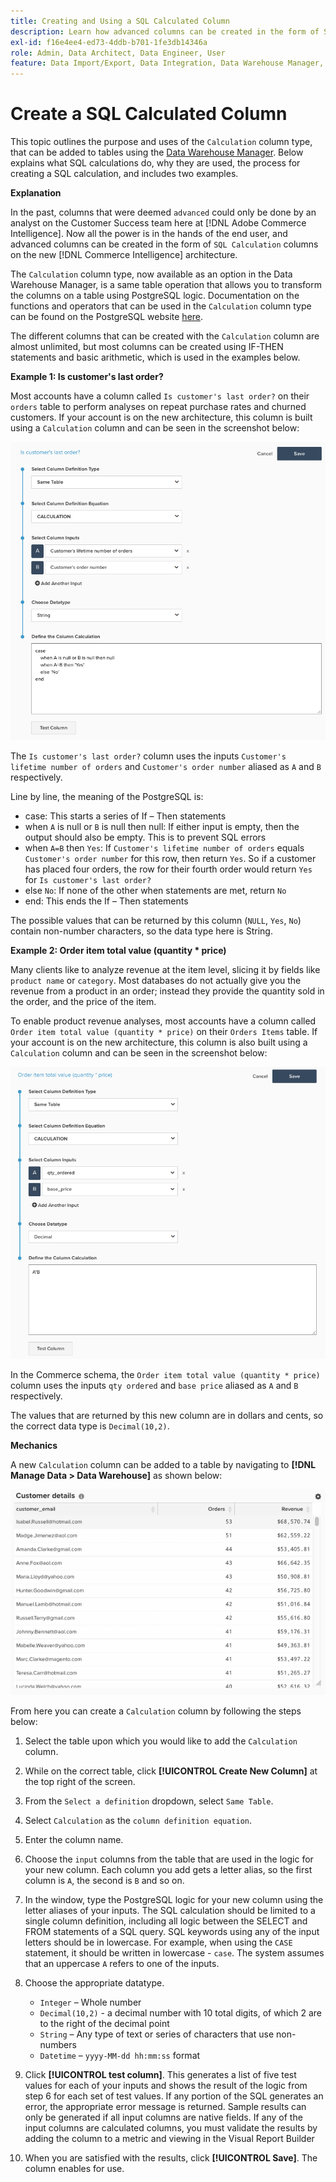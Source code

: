 ```yaml
---
title: Creating and Using a SQL Calculated Column
description: Learn how advanced columns can be created in the form of SQL Calculation columns on the new Adobe Commerce Intelligence architecture.
exl-id: f16e4ee4-ed73-4ddb-b701-1fe3db14346a
role: Admin, Data Architect, Data Engineer, User
feature: Data Import/Export, Data Integration, Data Warehouse Manager, SQL Report Builder, Commerce Tables
---
```

# Create a SQL Calculated Column

This topic outlines the purpose and uses of the `Calculation` column type, that can be added to tables using the [Data Warehouse Manager](../data-warehouse-mgr/tour-dwm.md). Below explains what SQL calculations do, why they are used, the process for creating a SQL calculation, and includes two examples.

**Explanation**

In the past, columns that were deemed `advanced` could only be done by an analyst on the Customer Success team here at [!DNL Adobe Commerce Intelligence]. Now all the power is in the hands of the end user, and advanced columns can be created in the form of `SQL Calculation` columns on the new [!DNL Commerce Intelligence] architecture.

The `Calculation` column type, now available as an option in the Data Warehouse Manager, is a same table operation that allows you to transform the columns on a table using PostgreSQL logic. Documentation on the functions and operators that can be used in the `Calculation` column type can be found on the PostgreSQL website [here](https://www.postgresql.org/docs/9.6/functions.html).

The different columns that can be created with the `Calculation` column are almost unlimited, but most columns can be created using IF-THEN statements and basic arithmetic, which is used in the examples below.

**Example 1: Is customer's last order?**

Most accounts have a column called `Is customer's last order?` on their `orders` table to perform analyses on repeat purchase rates and churned customers. If your account is on the new architecture, this column is built using a `Calculation` column and can be seen in the screenshot below:

![SQL calculated column definition for identifying customer's last order](../../assets/Is_customer_s_last_order.png)

The `Is customer's last order?` column uses the inputs `Customer's lifetime number of orders` and `Customer's order number` aliased as `A` and `B` respectively.

Line by line, the meaning of the PostgreSQL is:

* case: This starts a series of If – Then statements
* when `A` is null or `B` is null then null: If either input is empty, then the output should also be empty. This is to prevent SQL errors
* when `A=B` then `Yes`: If `Customer's lifetime number of orders` equals `Customer's order number` for this row, then return `Yes`. So if a customer has placed four orders, the row for their fourth order would return `Yes` for `Is customer's last order?`
* else `No`: If none of the other when statements are met, return `No`
* end: This ends the If – Then statements

The possible values that can be returned by this column (`NULL`, `Yes`, `No`) contain non-number characters, so the data type here is String.

**Example 2: Order item total value (quantity * price)**

Many clients like to analyze revenue at the item level, slicing it by fields like `product name` or `category`. Most databases do not actually give you the revenue from a product in an order; instead they provide the quantity sold in the order, and the price of the item.

To enable product revenue analyses, most accounts have a column called `Order item total value (quantity * price)` on their `Orders Items` table. If your account is on the new architecture, this column is also built using a `Calculation` column and can be seen in the screenshot below:

![SQL calculated column definition for order item total value](../../assets/Order_item_total_value.png)

In the Commerce schema, the `Order item total value (quantity * price)` column uses the inputs `qty ordered` and `base price` aliased as `A` and `B` respectively.

The values that are returned by this new column are in dollars and cents, so the correct data type is `Decimal(10,2)`.

**Mechanics**

A new `Calculation` column can be added to a table by navigating to **[!DNL Manage Data > Data Warehouse]** as shown below:

![Table view showing calculated column results](../../assets/blobid2.png)

From here you can create a `Calculation` column by following the steps below:

1. Select the table upon which you would like to add the `Calculation` column.
1. While on the correct table, click **[!UICONTROL Create New Column]** at the top right of the screen.
1. From the `Select a definition` dropdown, select `Same Table`.
1. Select `Calculation` as the `column definition equation`.
1. Enter the column name.
1. Choose the `input` columns from the table that are used in the logic for your new column. Each column you add gets a letter alias, so the first column is `A`, the second is `B` and so on.
1. In the window, type the PostgreSQL logic for your new column using the letter aliases of your inputs. The SQL calculation should be limited to a single column definition, including all logic between the SELECT and FROM statements of a SQL query. SQL keywords using any of the input letters should be in lowercase. For example, when using the `CASE` statement, it should be written in lowercase - `case`. The system assumes that an uppercase `A` refers to one of the inputs.
1. Choose the appropriate datatype.
    * `Integer` – Whole number
    * `Decimal(10,2)` - a decimal number with 10 total digits, of which 2 are to the right of the decimal point
    * `String` – Any type of text or series of characters that use non-numbers
    * `Datetime` – `yyyy-MM-dd hh:mm:ss` format

1. Click **[!UICONTROL test column]**. This generates a list of five test values for each of your inputs and shows the result of the logic from step 6 for each set of test values. If any portion of the SQL generates an error, the appropriate error message is returned. Sample results can only be generated if all input columns are native fields. If any of the input columns are calculated columns, you must validate the results by adding the column to a metric and viewing in the Visual Report Builder

1. When you are satisfied with the results, click **[!UICONTROL Save]**. The column enables for use.

